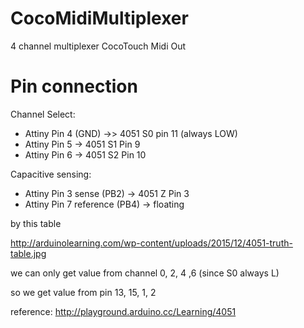 # CocoMidiMultiplexer

4 channel multiplexer CocoTouch Midi Out

# Pin connection

Channel Select:

- Attiny Pin 4 (GND) ->> 4051 S0 pin 11 (always LOW)
- Attiny Pin 5 -> 4051 S1 Pin 9
- Attiny Pin 6 -> 4051 S2 Pin 10

Capacitive sensing:

- Attiny Pin 3 sense (PB2) -> 4051 Z Pin 3
- Attiny Pin 7 reference (PB4) -> floating

by this table 

http://arduinolearning.com/wp-content/uploads/2015/12/4051-truth-table.jpg

we can only get value from channel 0, 2, 4 ,6 (since S0 always L)

so we get value from pin 13, 15, 1, 2

reference: http://playground.arduino.cc/Learning/4051
